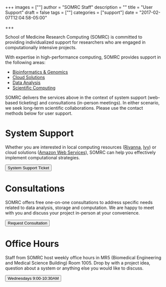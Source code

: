 +++
images = [""]
author = "SOMRC Staff"
description = ""
title = "User Support"
draft = false
tags = [""]
categories = ["support"]
date = "2017-02-07T12:04:58-05:00"

+++

<p class=lead>School of Medicine Research Computing (SOMRC) is committed to providing individualized support for researchers who are engaged in computationally intensive projects.</p>

With expertise in high-performance computing, SOMRC provides support in the following areas:

- [Bioinformatics & Genomics](/service/bioinformatics/)
- [Cloud Solutions](/service/cloud/)
- [Data Analysis](/service/data-analysis/)
- [Scientific Computing](/service/scientific-computing/)

SOMRC delivers the services above in the context of system support (web-based ticketing) and consultations (in-person meetings). In either scenario, we seek long-term scientific collaborations. Please use the contact methods below for user support.

# System Support

Whether you are interested in local computing resources ([Rivanna](http://arcs.virginia.edu/rivanna), [Ivy](/userinfo/ivy/)) or cloud solutions ([Amazon Web Services](/service/cloud/)), SOMRC can help you effectively implement computational strategies.

<a href="http://cadre.virginia.edu/need-help" target="_new">
<button class="btn btn-warning">System Support Ticket</button>
</a>

# Consultations

SOMRC offers free one-on-one consultations to address specific needs related to data analysis, storage and computation. We are happy to meet with you and discuss your project in-person at your convenience. 

<a href="https://somrc.virginia.edu/service/consult/"><button class="btn btn-warning">
Request Consultation</button>
</a>

# Office Hours

Staff from SOMRC host weekly office hours in MR5 (Biomedical Engineering and Medical Science Building) Room 1005. Drop by with a project idea, question about a system or anything else you would like to discuss.

<button class="btn btn-success">
Wednesdays 9:00-10:30AM</button>

